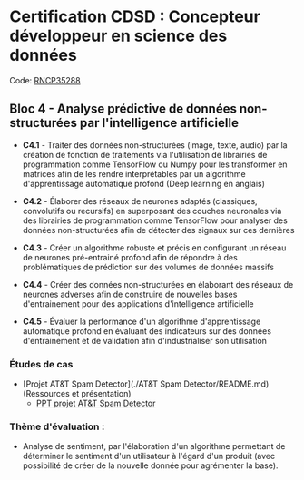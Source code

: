 # Certification CDSD : Concepteur développeur en science des données

Code: [RNCP35288](https://www.francecompetences.fr/recherche/rncp/35288/)

## Bloc 4 - Analyse prédictive de données non-structurées par l'intelligence artificielle

- **C4.1** - Traiter des données non-structurées (image, texte, audio) par la création de fonction de traitements via l'utilisation de librairies de programmation comme TensorFlow ou Numpy pour les transformer en matrices afin de les rendre interprétables par un algorithme d'apprentissage automatique profond (Deep learning en anglais)

- **C4.2** - Élaborer des réseaux de neurones adaptés (classiques, convolutifs ou recursifs) en superposant des couches neuronales via des librairies de programmation comme TensorFlow pour analyser des données non-structurées afin de détecter des signaux sur ces dernières

- **C4.3** - Créer un algorithme robuste et précis en configurant un réseau de neurones pré-entrainé profond afin de répondre à des problématiques de prédiction sur des volumes de données massifs

- **C4.4** - Créer des données non-structurées en élaborant des réseaux de neurones adverses afin de construire de nouvelles bases d'entrainement pour des applications d'intelligence artificielle 

- **C4.5** - Évaluer la performance d'un algorithme d'apprentissage automatique profond en évaluant des indicateurs sur des données d'entrainement et de validation afin d'industrialiser son utilisation

### Études de cas

- [Projet AT&T Spam Detector](./AT&T Spam Detector/README.md) (Ressources et présentation)
  - [PPT projet AT&T Spam Detector](https://1drv.ms/p/c/e238927bf76c9315/EdFKSmyKS79Phkl8y7KuKOUBgo4k1mfEO9C_v8s4U985zg?e=78PN7M)

### Thème d'évaluation :
- Analyse de sentiment, par l'élaboration d'un algorithme permettant de déterminer le sentiment d'un utilisateur à l'égard d'un produit (avec possibilité de créer de la nouvelle donnée pour agrémenter la base).

